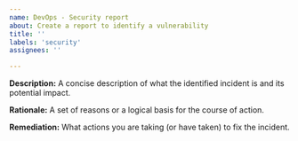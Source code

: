 ```yaml
---
name: DevOps - Security report
about: Create a report to identify a vulnerability
title: ''
labels: 'security'
assignees: ''

---
```


**Description:**
A concise description of what the identified incident is and its potential impact.

**Rationale:**
A set of reasons or a logical basis for the course of action.

**Remediation:**
What actions you are taking (or have taken) to fix the incident.
